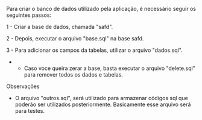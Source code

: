 Para criar o banco de dados utilizado pela aplicação, é necessário seguir os seguintes passos:

1 - Criar a base de dados, chamada "safd".

2 - Depois, executar o arquivo "base.sql" na base safd.

3 - Para adicionar os campos da tabelas, utilizar o arquivo "dados.sql".

* - Caso voce queira zerar a base, basta executar o arquivo "delete.sql" para remover todos os dados e tabelas.

Observações
- O arquivo "outros.sql", será utilizado para armazenar códigos sql que poderão ser utilizados posteriormente. Basicamente esse arquivo será para testes.

